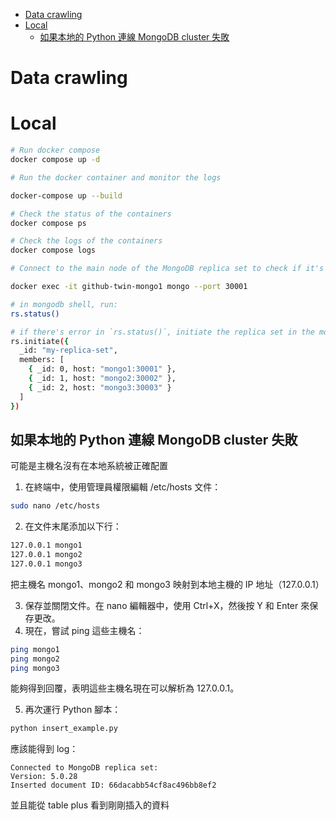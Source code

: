 - [Data crawling](#data-crawling)
- [Local](#local)
  - [如果本地的 Python 連線 MongoDB cluster 失敗](#如果本地的-python-連線-mongodb-cluster-失敗)

# Data crawling

# Local

```bash
# Run docker compose
docker compose up -d

# Run the docker container and monitor the logs

docker-compose up --build

# Check the status of the containers
docker compose ps

# Check the logs of the containers
docker compose logs

# Connect to the main node of the MongoDB replica set to check if it's initiated

docker exec -it github-twin-mongo1 mongo --port 30001

# in mongodb shell, run:
rs.status()

# if there's error in `rs.status()`, initiate the replica set in the mongodb shell
rs.initiate({
  _id: "my-replica-set",
  members: [
    { _id: 0, host: "mongo1:30001" },
    { _id: 1, host: "mongo2:30002" },
    { _id: 2, host: "mongo3:30003" }
  ]
})

```

## 如果本地的 Python 連線 MongoDB cluster 失敗

可能是主機名沒有在本地系統被正確配置

1. 在終端中，使用管理員權限編輯 /etc/hosts 文件：

```bash
sudo nano /etc/hosts
```

2. 在文件末尾添加以下行：

```bash
127.0.0.1 mongo1
127.0.0.1 mongo2
127.0.0.1 mongo3
```

把主機名 mongo1、mongo2 和 mongo3 映射到本地主機的 IP 地址（127.0.0.1）

3. 保存並關閉文件。在 nano 編輯器中，使用 Ctrl+X，然後按 Y 和 Enter 來保存更改。
4. 現在，嘗試 ping 這些主機名：

```bash
ping mongo1
ping mongo2
ping mongo3
```

能夠得到回覆，表明這些主機名現在可以解析為 127.0.0.1。

5. 再次運行 Python 腳本：

```bash
python insert_example.py
```

應該能得到 log：

```
Connected to MongoDB replica set:
Version: 5.0.28
Inserted document ID: 66dacabb54cf8ac496bb8ef2
```

並且能從 table plus 看到剛剛插入的資料
